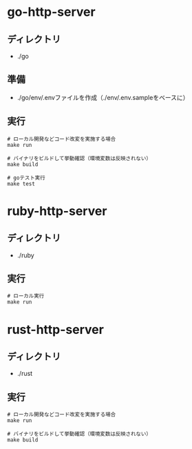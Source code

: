 # go-http-server

## ディレクトリ

- ./go

## 準備

- ./go/env/.envファイルを作成（./env/.env.sampleをベースに）

## 実行

```shell
# ローカル開発などコード改変を実施する場合
make run

# バイナリをビルドして挙動確認（環境変数は反映されない）
make build

# goテスト実行
make test
```

# ruby-http-server

## ディレクトリ

- ./ruby

## 実行

```shell
# ローカル実行
make run
```

# rust-http-server

## ディレクトリ

- ./rust

## 実行

```shell
# ローカル開発などコード改変を実施する場合
make run

# バイナリをビルドして挙動確認（環境変数は反映されない）
make build
```
